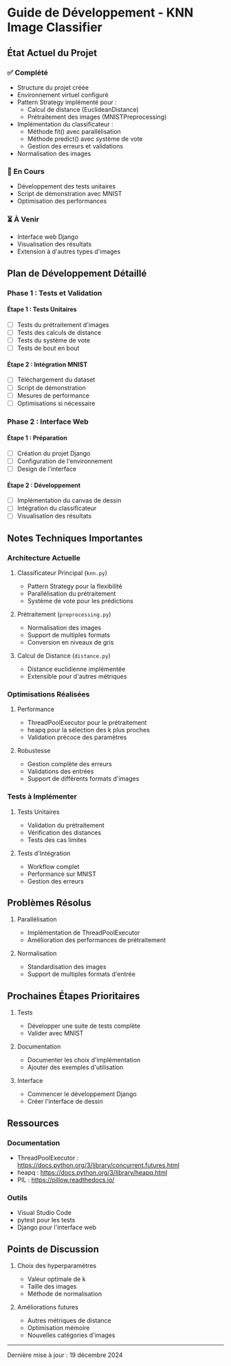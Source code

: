 # Guide de Développement - KNN Image Classifier

## État Actuel du Projet

### ✅ Complété

- Structure du projet créée
- Environnement virtuel configuré
- Pattern Strategy implémenté pour :
  - Calcul de distance (EuclideanDistance)
  - Prétraitement des images (MNISTPreprocessing)
- Implémentation du classificateur :
  - Méthode fit() avec parallélisation
  - Méthode predict() avec système de vote
  - Gestion des erreurs et validations
- Normalisation des images

### 🏃 En Cours

- Développement des tests unitaires
- Script de démonstration avec MNIST
- Optimisation des performances

### ⏳ À Venir

- Interface web Django
- Visualisation des résultats
- Extension à d'autres types d'images

## Plan de Développement Détaillé

### Phase 1 : Tests et Validation

#### Étape 1 : Tests Unitaires

- [ ] Tests du prétraitement d'images
- [ ] Tests des calculs de distance
- [ ] Tests du système de vote
- [ ] Tests de bout en bout

#### Étape 2 : Intégration MNIST

- [ ] Téléchargement du dataset
- [ ] Script de démonstration
- [ ] Mesures de performance
- [ ] Optimisations si nécessaire

### Phase 2 : Interface Web

#### Étape 1 : Préparation

- [ ] Création du projet Django
- [ ] Configuration de l'environnement
- [ ] Design de l'interface

#### Étape 2 : Développement

- [ ] Implémentation du canvas de dessin
- [ ] Intégration du classificateur
- [ ] Visualisation des résultats

## Notes Techniques Importantes

### Architecture Actuelle

1. Classificateur Principal (`knn.py`)

   - Pattern Strategy pour la flexibilité
   - Parallélisation du prétraitement
   - Système de vote pour les prédictions

2. Prétraitement (`preprocessing.py`)

   - Normalisation des images
   - Support de multiples formats
   - Conversion en niveaux de gris

3. Calcul de Distance (`distance.py`)
   - Distance euclidienne implémentée
   - Extensible pour d'autres métriques

### Optimisations Réalisées

1. Performance

   - ThreadPoolExecutor pour le prétraitement
   - heapq pour la sélection des k plus proches
   - Validation précoce des paramètres

2. Robustesse
   - Gestion complète des erreurs
   - Validations des entrées
   - Support de différents formats d'images

### Tests à Implémenter

1. Tests Unitaires

   - Validation du prétraitement
   - Vérification des distances
   - Tests des cas limites

2. Tests d'Intégration
   - Workflow complet
   - Performance sur MNIST
   - Gestion des erreurs

## Problèmes Résolus

1. Parallélisation

   - Implémentation de ThreadPoolExecutor
   - Amélioration des performances de prétraitement

2. Normalisation
   - Standardisation des images
   - Support de multiples formats d'entrée

## Prochaines Étapes Prioritaires

1. Tests

   - Développer une suite de tests complète
   - Valider avec MNIST

2. Documentation

   - Documenter les choix d'implémentation
   - Ajouter des exemples d'utilisation

3. Interface
   - Commencer le développement Django
   - Créer l'interface de dessin

## Ressources

### Documentation

- ThreadPoolExecutor : https://docs.python.org/3/library/concurrent.futures.html
- heapq : https://docs.python.org/3/library/heapq.html
- PIL : https://pillow.readthedocs.io/

### Outils

- Visual Studio Code
- pytest pour les tests
- Django pour l'interface web

## Points de Discussion

1. Choix des hyperparamètres

   - Valeur optimale de k
   - Taille des images
   - Méthode de normalisation

2. Améliorations futures
   - Autres métriques de distance
   - Optimisation mémoire
   - Nouvelles catégories d'images

---

Dernière mise à jour : 19 décembre 2024

